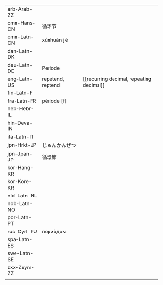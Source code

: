 | | | |
|-|-|-|
| arb-Arab-ZZ |  |  |
| cmn-Hans-CN | 循环节 |  |
| cmn-Latn-CN | xúnhuán jié |  |
| dan-Latn-DK |  |  |
| deu-Latn-DE | Periode |  |
| eng-Latn-US | repetend, reptend | [[recurring decimal, repeating decimal]] |
| fin-Latn-FI |  |  |
| fra-Latn-FR | période [f] |  |
| heb-Hebr-IL |  |  |
| hin-Deva-IN |  |  |
| ita-Latn-IT |  |  |
| jpn-Hrkt-JP | じゅんかんぜつ |  |
| jpn-Jpan-JP | 循環節 |  |
| kor-Hang-KR |  |  |
| kor-Kore-KR |  |  |
| nld-Latn-NL |  |  |
| nob-Latn-NO |  |  |
| por-Latn-PT |  |  |
| rus-Cyrl-RU | пери́одом |  |
| spa-Latn-ES |  |  |
| swe-Latn-SE |  |  |
| zxx-Zsym-ZZ |  |  |
|  |  |  |
